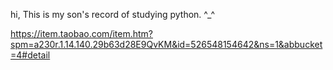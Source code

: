 hi, This is my son's record of studying python. ^_^

https://item.taobao.com/item.htm?spm=a230r.1.14.140.29b63d28E9QvKM&id=526548154642&ns=1&abbucket=4#detail